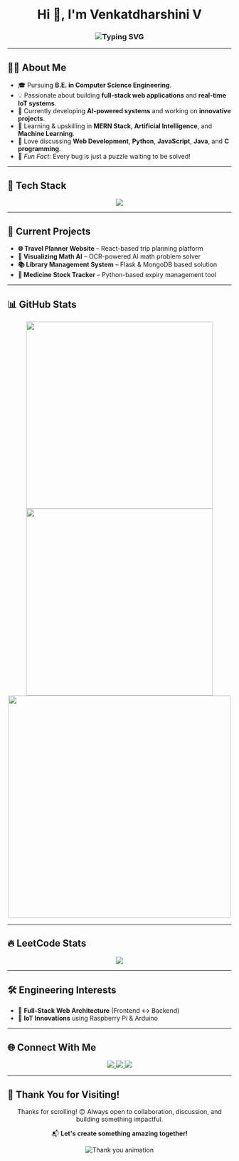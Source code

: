 <h1 align="center">Hi 👋, I'm Venkatdharshini V</h1>

<h3 align="center">
  <img src="https://readme-typing-svg.demolab.com?font=Fira+Code&size=22&duration=6000&pause=2000&color=F70A9B&center=true&vCenter=true&width=500&lines=Aspiring+Full-Stack+Developer;Tech+Enthusiast+%7C+AI+Explorer;IoT+Innovator+%7C+Problem+Solver" alt="Typing SVG" />
</h3>

---

## 🧑‍💻 About Me

- 🎓 Pursuing **B.E. in Computer Science Engineering**.
- 💡 Passionate about building **full-stack web applications** and **real-time IoT systems**.
- 🚀 Currently developing **AI-powered systems** and working on **innovative projects**.
- 🌱 Learning & upskilling in **MERN Stack**, **Artificial Intelligence**, and **Machine Learning**.
- 💬 Love discussing **Web Development**, **Python**, **JavaScript**, **Java**, and **C programming**.
- 🧠 *Fun Fact:* Every bug is just a puzzle waiting to be solved!

---

## 🚀 Tech Stack

<p align="center">
  <img src="https://skillicons.dev/icons?i=html,css,js,python,java,c,react,nodejs,express,mongodb,arduino,raspberrypi,git" />
</p>

---

## 📂 Current Projects

- **🌐 Travel Planner Website** – React-based trip planning platform  
- **🤖 Visualizing Math AI** – OCR-powered AI math problem solver  
- **📚 Library Management System** – Flask & MongoDB based solution  
- **💊 Medicine Stock Tracker** – Python-based expiry management tool  

---

## 📊 GitHub Stats

<div align="center">
  <img src="https://github-readme-stats.vercel.app/api?username=VENKATDHARSHINI24&show_icons=true&theme=radical" width="420" />
  <img src="https://github-readme-streak-stats.herokuapp.com/?user=VENKATDHARSHINI24&theme=radical" width="420" />
</div>

<div align="center">
  <img src="https://github-readme-stats.vercel.app/api/top-langs/?username=VENKATDHARSHINI24&layout=compact&theme=radical" width="500" />
</div>

---

## 🔥 LeetCode Stats

<p align="center">
  <img src="https://leetcard.jacoblin.cool/venkatdharshiniv?theme=dark&font=Karma&ext=contest" />
</p>

---

## 🛠️ Engineering Interests

- 🌉 **Full-Stack Web Architecture** (Frontend ↔️ Backend)
- 🔋 **IoT Innovations** using Raspberry Pi & Arduino
---

## 🌐 Connect With Me

<p align="center">
  <a href="https://www.linkedin.com/in/venkatdharshini24/" target="_blank">
    <img src="https://img.shields.io/badge/LinkedIn-0A66C2?style=for-the-badge&logo=linkedin&logoColor=white"/>
  </a>
  <a href="https://leetcode.com/u/venkatdharshiniv/" target="_blank">
    <img src="https://img.shields.io/badge/LeetCode-FFA116?style=for-the-badge&logo=leetcode&logoColor=white"/>
  </a>
  <a href="mailto:venkatdharshini.v@gmail.com" target="_blank">
    <img src="https://img.shields.io/badge/Gmail-EA4335?style=for-the-badge&logo=gmail&logoColor=white"/>
  </a>
</p>

---

## 🙏 Thank You for Visiting!

<p align="center">
  Thanks for scrolling! 😊 Always open to collaboration, discussion, and building something impactful.  
</p>

<p align="center">
  📬 <strong>Let's create something amazing together!</strong>
</p>

<p align="center">
  <img src="https://readme-typing-svg.demolab.com?font=Fira+Code&size=22&duration=4000&pause=2000&color=F7971E&center=true&vCenter=true&width=600&lines=Dream+It.+Code+It.+%F0%9F%92%BB;Collaborate+%26+Create+Together+%F0%9F%91%BB;Inspire+%26+Innovate+Everyday+%F0%9F%92%A1;Thanks+for+Stopping+By!+%F0%9F%91%8B" alt="Thank you animation" />
</p>
